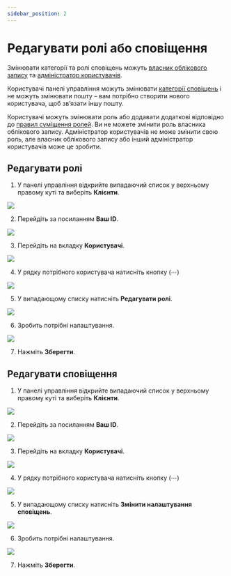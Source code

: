 ```yaml
---
sidebar_position: 2
---
```


# Редагувати ролі або сповіщення

Змінювати категорії та ролі сповіщень можуть [власник облікового запису](#) та [адміністратор користувачів](#).

Користувачі панелі управління можуть змінювати [категорії сповіщень](##) і не можуть змінювати пошту – вам потрібно створити нового користувача, щоб зв’язати іншу пошту.

Користувачі можуть змінювати роль або додавати додаткові відповідно до [правил суміщення ролей](##). Ви не можете змінити роль власника облікового запису. Адміністратор користувачів не може змінити свою роль, але власник облікового запису або інший адміністратор користувачів може це зробити.

## Редагувати ролі

1. У панелі управління відкрийте випадаючий список у верхньому правому куті та виберіть **Клієнти**.

![](./img/add-user/i-add-user-1-ua.svg)

2. Перейдіть за посиланням **Ваш ID**.

![](./img/add-user/i-add-user-2.svg)

3. Перейдіть на вкладку **Користувачі**.

![](./img/add-user/i-add-user-3-ua.svg)

4. У рядку потрібного користувача натисніть кнопку (⋯)

![](./img/edit-roles-or-notifications/i-c-r-o-n-4.svg)

5. У випадающому списку натисніть **Редагувати ролі**.

![](./img/edit-roles-or-notifications/i-c-r-o-n-5-ua.svg)

6. Зробить потрібні налаштування.

![](./img/edit-roles-or-notifications/i-c-r-o-n-6-ua.svg)

7. Нажміть **Зберегти**.

## Редагувати сповіщення

1. У панелі управління відкрийте випадаючий список у верхньому правому куті та виберіть **Клієнти**.

![](./img/add-user/i-add-user-1-ua.svg)

2. Перейдіть за посиланням **Ваш ID**.

![](./img/add-user/i-add-user-2.svg)

3. Перейдіть на вкладку **Користувачі**.

![](./img/add-user/i-add-user-3-ua.svg)

4. У рядку потрібного користувача натисніть кнопку (⋯)

![](./img/edit-roles-or-notifications/i-c-r-o-n-4.svg)

5. У випадающому списку натисніть **Змінити налаштування сповіщень**.

![](./img/edit-roles-or-notifications/i-c-r-o-n-7-ua.svg)

6. Зробить потрібні налаштування.

![](./img/edit-roles-or-notifications/i-c-r-o-n-8-ua.svg)

7. Нажміть **Зберегти**.